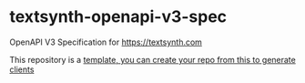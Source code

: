 # textsynth-openapi-v3-spec
OpenAPI V3 Specification for https://textsynth.com

This repository is a [template, you can create your repo from this to generate clients ](https://docs.github.com/en/repositories/creating-and-managing-repositories/creating-a-repository-from-a-template)
